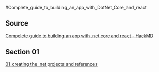 #Complete_guide_to_building_an_app_with_DotNet_Core_and_react

## Source
[Compelete guide to building an app with .net core and react - HackMD](https://hackmd.io/kDir4f__S5SVhMiKl1eeFw)

## Section 01
[01_creating the .net projects and references](01_creating%20the%20.net%20projects%20and%20references.md)
